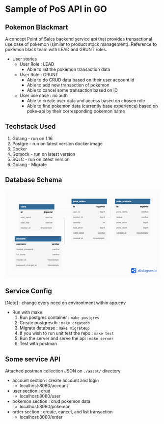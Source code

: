 # Sample of PoS API in GO
## Pokemon Blackmart
A concept Point of Sales backend service api that provides transactional use case of pokemon (similar to product stock management). Reference to pokemon black team with LEAD and GRUNT roles.

- User stories
    - User Role : LEAD
        - Able to list the pokemon transaction data
    - User Role : GRUNT
        - Able to do CRUD data based on their user account id
        - Able to add new transaction of pokemon
        - Able to cancel some transaction based on ID
    - User use case : no auth
        - Able to create user data and access based on chosen role
        - Able to find pokemon data (currently base experience) based on poke-api by their corresponding pokemon name



## Techstack Used
1. Golang - run on 1.16
2. Postgre - run on latest version docker image
3. Docker
4. Gomock - run on latest version
5. SQLC - run on latest version
6. Golang - Migrate

## Database Schema

![Database Shema](./asset/PokeBM.png "DBSchema")

## Service Config
[Note] : change every need on environtment within app.env
- Run with make 
  1. Run postgres container : ```make postgres```
  2. Create postgresdb : ```make createdb```
  3. Migrate database : ```make migrateup```
  4. If you wish to run unit test the repo : ```make test```
  5. Run the server and serve the api : ```make server```
  6. Test with postman
   
## Some service API 
Attached postman collection JSON on `./asset/` directory
- account section : create account and login
  - localhost:8080/account
- user section : crud
  - localhost:8080/user
- pokemon section : crud pokemon data
  - localhost:8080/pokemon
- order section : create, cancel, and list transaction
  - localhost:8000/order